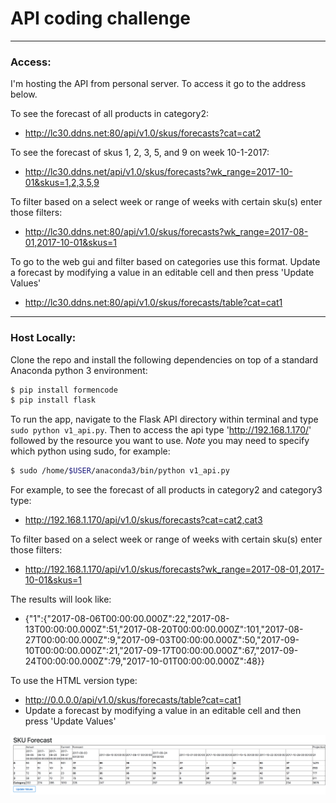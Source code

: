 # API coding challenge

---
### Access:

I'm hosting the API from personal server. To access it go to the address below.

To see the forecast of all products in category2:
  - http://lc30.ddns.net:80/api/v1.0/skus/forecasts?cat=cat2

To see the forecast of skus 1, 2, 3, 5, and 9 on week 10-1-2017:

- http://lc30.ddns.net/api/v1.0/skus/forecasts?wk_range=2017-10-01&skus=1,2,3,5,9

To filter based on a select week or range of weeks with certain sku(s) enter those filters:
  - http://lc30.ddns.net:80/api/v1.0/skus/forecasts?wk_range=2017-08-01,2017-10-01&skus=1

To go to the web gui and filter based on categories use this format. Update a forecast by modifying a value in an editable cell and then press 'Update Values'
  - http://lc30.ddns.net:80/api/v1.0/skus/forecasts/table?cat=cat1

---
### Host Locally:

Clone the repo and install the following dependencies on top of a standard Anaconda python 3 environment:


```bash
$ pip install formencode
$ pip install flask
```



To run the app, navigate to the Flask API directory within terminal and type `sudo python v1_api.py`. Then to access the api type 'http://192.168.1.170/' followed by the resource you want to use. *Note* you may need to specify which python using sudo, for example:

```bash
$ sudo /home/$USER/anaconda3/bin/python v1_api.py
```



For example, to see the forecast of all products in category2 and category3 type:
  - http://192.168.1.170/api/v1.0/skus/forecasts?cat=cat2,cat3

To filter based on a select week or range of weeks with certain sku(s) enter those filters:
  - http://192.168.1.170/api/v1.0/skus/forecasts?wk_range=2017-08-01,2017-10-01&skus=1

The results will look like:
  - {"1":{"2017-08-06T00:00:00.000Z":22,"2017-08-13T00:00:00.000Z":51,"2017-08-20T00:00:00.000Z":101,"2017-08-27T00:00:00.000Z":9,"2017-09-03T00:00:00.000Z":50,"2017-09-10T00:00:00.000Z":21,"2017-09-17T00:00:00.000Z":67,"2017-09-24T00:00:00.000Z":79,"2017-10-01T00:00:00.000Z":48}}

To use the HTML version type:
  - http://0.0.0.0/api/v1.0/skus/forecasts/table?cat=cat1
  - Update a forecast by modifying a value in an editable cell and then press 'Update Values'

![](table.png)
